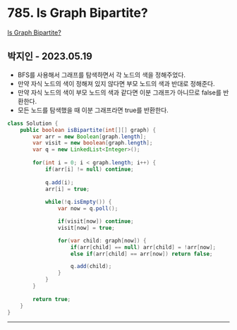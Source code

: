 # 785. Is Graph Bipartite?

[Is Graph Bipartite?](https://leetcode.com/problems/is-graph-bipartite/)

## 박지인 - 2023.05.19

- BFS를 사용해서 그래프를 탐색하면서 각 노드의 색을 정해주었다.
- 만약 자식 노드의 색이 정해져 있지 않다면 부모 노드의 색과 반대로 정해준다.
- 만약 자식 노드의 색이 부모 노드의 색과 같다면 이분 그래프가 아니므로 false를 반환한다.
- 모든 노드를 탐색했을 때 이분 그래프라면 true를 반환한다.

```java
class Solution {
    public boolean isBipartite(int[][] graph) {
        var arr = new Boolean[graph.length];
        var visit = new boolean[graph.length];
        var q = new LinkedList<Integer>();
        
        for(int i = 0; i < graph.length; i++) {
            if(arr[i] != null) continue;
            
            q.add(i);
            arr[i] = true;
            
            while(!q.isEmpty()) {
                var now = q.poll();

                if(visit[now]) continue;
                visit[now] = true;

                for(var child: graph[now]) {
                    if(arr[child] == null) arr[child] = !arr[now];
                    else if(arr[child] == arr[now]) return false;

                    q.add(child);
                }
            }
        }
        
        return true;
    }
}
```

---
